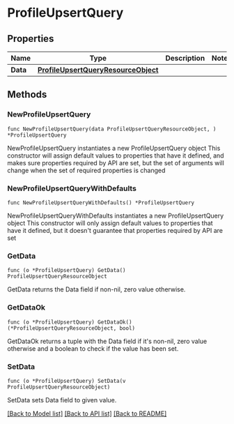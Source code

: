 # ProfileUpsertQuery

## Properties

Name | Type | Description | Notes
------------ | ------------- | ------------- | -------------
**Data** | [**ProfileUpsertQueryResourceObject**](ProfileUpsertQueryResourceObject.md) |  | 

## Methods

### NewProfileUpsertQuery

`func NewProfileUpsertQuery(data ProfileUpsertQueryResourceObject, ) *ProfileUpsertQuery`

NewProfileUpsertQuery instantiates a new ProfileUpsertQuery object
This constructor will assign default values to properties that have it defined,
and makes sure properties required by API are set, but the set of arguments
will change when the set of required properties is changed

### NewProfileUpsertQueryWithDefaults

`func NewProfileUpsertQueryWithDefaults() *ProfileUpsertQuery`

NewProfileUpsertQueryWithDefaults instantiates a new ProfileUpsertQuery object
This constructor will only assign default values to properties that have it defined,
but it doesn't guarantee that properties required by API are set

### GetData

`func (o *ProfileUpsertQuery) GetData() ProfileUpsertQueryResourceObject`

GetData returns the Data field if non-nil, zero value otherwise.

### GetDataOk

`func (o *ProfileUpsertQuery) GetDataOk() (*ProfileUpsertQueryResourceObject, bool)`

GetDataOk returns a tuple with the Data field if it's non-nil, zero value otherwise
and a boolean to check if the value has been set.

### SetData

`func (o *ProfileUpsertQuery) SetData(v ProfileUpsertQueryResourceObject)`

SetData sets Data field to given value.



[[Back to Model list]](../README.md#documentation-for-models) [[Back to API list]](../README.md#documentation-for-api-endpoints) [[Back to README]](../README.md)


